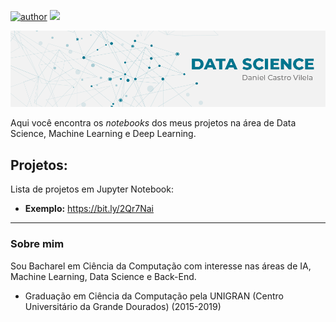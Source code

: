 [![author](https://img.shields.io/badge/author-danielvilela-blue.svg)](https://www.linkedin.com/in/daniel-vilela-6045b9124) [![](https://img.shields.io/badge/python-3.7+-blue.svg)](https://www.python.org/downloads/release/python-365/)


<p align="center">
  <img src="/data_science.png" >
</p>


Aqui você encontra os *notebooks* dos meus projetos na área de Data Science, Machine Learning e Deep Learning.

## Projetos:
Lista de projetos em Jupyter Notebook:
* **Exemplo:** https://bit.ly/2Qr7Nai

---

### Sobre mim

Sou Bacharel em Ciência da Computação com interesse nas áreas de IA, Machine Learning, Data Science e Back-End. 

* Graduação em Ciência da Computação pela UNIGRAN (Centro Universitário da Grande Dourados) (2015-2019)
